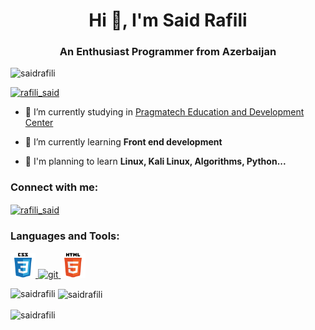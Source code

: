 <h1 align="center">Hi 👋, I'm Said Rafili</h1>
<h3 align="center">An Enthusiast Programmer from Azerbaijan</h3>

<p align="left"> <img src="https://komarev.com/ghpvc/?username=saidrafili&label=Profile%20views&color=0e75b6&style=flat" alt="saidrafili" /> </p>


<p align="left"> <a href="https://twitter.com/rafili_said" target="blank"><img src="https://img.shields.io/twitter/follow/rafili_said?logo=twitter&style=for-the-badge" alt="rafili_said" /></a> </p>

- 🔧 I’m currently studying in [Pragmatech Education and Development Center](https://github.com/PragmatechEducation)

- 📘 I’m currently learning **Front end development**

- 📗 I'm planning to learn **Linux, Kali Linux, Algorithms, Python...**

<h3 align="left">Connect with me:</h3>
<p align="left">
<a href="https://twitter.com/rafili_said" target="blank"><img align="center" src="https://raw.githubusercontent.com/rahuldkjain/github-profile-readme-generator/master/src/images/icons/Social/twitter.svg" alt="rafili_said" height="30" width="40" /></a>
</p>

<h3 align="left">Languages and Tools:</h3>
<p align="left"> <a href="https://www.w3schools.com/css/" target="_blank" rel="noreferrer"> <img src="https://raw.githubusercontent.com/devicons/devicon/master/icons/css3/css3-original-wordmark.svg" alt="css3" width="40" height="40"/> </a> <a href="https://git-scm.com/" target="_blank" rel="noreferrer"> <img src="https://www.vectorlogo.zone/logos/git-scm/git-scm-icon.svg" alt="git" width="40" height="40"/> </a> <a href="https://www.w3.org/html/" target="_blank" rel="noreferrer"> <img src="https://raw.githubusercontent.com/devicons/devicon/master/icons/html5/html5-original-wordmark.svg" alt="html5" width="40" height="40"/> </a> </p>


<p><img align="left" src="https://github-readme-stats.vercel.app/api/top-langs?username=saidrafili&show_icons=true&locale=en&layout=compact" alt="saidrafili" /></p>

<p>&nbsp;<img align="center" src="https://github-readme-stats.vercel.app/api?username=saidrafili&show_icons=true&locale=en" alt="saidrafili" /></p>

<p><img align="center" src="https://github-readme-streak-stats.herokuapp.com/?user=saidrafili&" alt="saidrafili" /></p>

